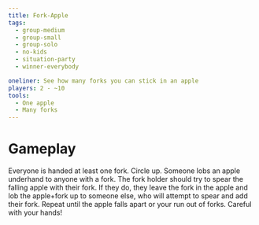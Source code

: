 ```yaml
---
title: Fork-Apple
tags:
  - group-medium
  - group-small
  - group-solo
  - no-kids
  - situation-party
  - winner-everybody

oneliner: See how many forks you can stick in an apple
players: 2 - ~10
tools:
  - One apple
  - Many forks
---
```

# Gameplay

Everyone is handed at least one fork. Circle up. Someone lobs an apple underhand
to anyone with a fork. The fork holder should try to spear the falling apple
with their fork. If they do, they leave the fork in the apple and lob the
apple+fork up to someone else, who will attempt to spear and add their fork.
Repeat until the apple falls apart or your run out of forks. Careful with your
hands!
